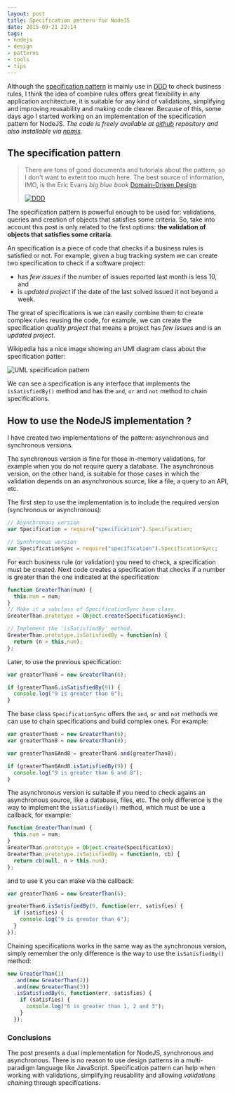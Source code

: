 ```yaml
---
layout: post
title: Specification pattern for NodeJS
date: 2015-09-21 22:14
tags:
- nodejs
- design
- patterns
- tools
- tips
---
```


Although the [specification pattern](https://en.wikipedia.org/wiki/Specification_pattern) is mainly use in [DDD](https://en.wikipedia.org/wiki/Domain-driven_design) to check business rules, I think the idea of combine rules offers great flexibility in any application architecture, it is suitable for any kind of validations, simplifying and improving reusability and making code clearer. Because of this, some days ago I started working on an implementation of the specification pattern for NodeJS. *The code is freely available at [github](https://github.com/acanimal/node-specification-pattern) repository and also installable via [npmjs](https://www.npmjs.com/package/specification).*

## The specification pattern

> There are tons of good documents and tutorials about the pattern, so I don't want to extent too much here. The best source of information, IMO, is the Eric Evans *big blue book* [Domain-Driven Design](https://domainlanguage.com/ddd/):
>
> [![DDD](https://books.google.es/books/content?id=hHBf4YxMnWMC&printsec=frontcover&img=1&zoom=1&edge=curl&imgtk=AFLRE70686srrc3RTlROnjENjkfFCkKi1QUib9Afdj0jUdsEG6J_zSvJCf-gKeXJN5k9Ug-IGWhQPtx6R8sVeEw3S4k0dKHkCTm2yxDzNy9da3wMb0DCpoTjsFLu9OZ93r4rhAPD6sOh)](http://www.amazon.com/exec/obidos/ASIN/0321125215/domainlanguag-20)

The specification pattern is powerful enough to be used for: validations, queries and creation of objects that satisfies some criteria. So, take into account this post is only related to the first options: **the validation of objects that satisfies some critaria**.

An specification is a piece of code that checks if a business rules is satisfied or not. For example, given a bug tracking system we can create two specification to check if a software project:

- has *few issues* if the number of issues reported last month is less 10, and
- is *updated project* if the date of the last solved issued it not beyond a week.

The great of specifications is we can easily combine them to create complex rules reusing the code, for example, we can create the specification *quality project* that means a project has *few issues* and is an *updated project*.

Wikipedia has a nice image showing an UMl diagram class about the specification patter:

![UML specification pattern](https://upload.wikimedia.org/wikipedia/commons/8/8b/Specification_UML_v2.png)

We can see a specification is any interface that implements the `isSatisfiedBy()` method and has the `and`, `or` and `not` method to chain specifications.


## How to use the NodeJS implementation ?

I have created two implementations of the pattern: asynchronous and synchronous versions.

The synchronous version is fine for those in-memory validations, for example when you do not require query a database. The asynchronous version, on the other hand, is suitable for those cases in which the validation depends on an asynchronous source, like a file, a query to an API, etc.


The first step to use the implementation is to include the required version (synchronous or asynchronous):

```javascript
// Asynchronous version
var Specification = require("specification").Specification;

// Synchronous version
var SpecificationSync = require("specification").SpecificationSync;
```

For each business rule (or validation) you need to check, a specification must be created. Next code creates a specification that checks if a number is greater than the one indicated at the specification:

```javascript
function GreaterThan(num) {
  this.num = num;
}
// Make it a subclass of SpecificationSync base class.
GreaterThan.prototype = Object.create(SpecificationSync);

// Implement the 'isSatisfiedBy' method.
GreaterThan.prototype.isSatisfiedBy = function(n) {
  return (n > this.num);
};
```

Later, to use the previous specification:

```javascript
var greaterThan6 = new GreaterThan(6);

if (greaterThan6.isSatisfiedBy(9)) {
  console.log("9 is greater than 6");
}
```

The base class `SpecificationSync` offers the `and`, `or` and `not` methods we can use to chain specifications and build complex ones. For example:

```javascript
var greaterThan6 = new GreaterThan(6);
var greaterThan8 = new GreaterThan(8);

var greaterThan6And8 = greaterThan6.and(greaterThan8);

if (greaterThan6And8.isSatisfiedBy(9)) {
  console.log("9 is greater than 6 and 8");
}
```


The asynchronous version is suitable if you need to check agains an asynchronous source, like a database, files, etc. The only difference is the way to implement the `isSatisfiedBy()` method, which must be use a callback, for example:

```javascript
function GreaterThan(num) {
  this.num = num;
}
GreaterThan.prototype = Object.create(Specification);
GreaterThan.prototype.isSatisfiedBy = function(n, cb) {
  return cb(null, n > this.num);
};
```

and to use it you can make via the callback:

```javascript
var greaterThan6 = new GreaterThan(6);

greaterThan6.isSatisfiedBy(9, function(err, satisfies) {
  if (satisfies) {
    console.log("9 is greater than 6");
  }
});
```

Chaining specifications works in the same way as the synchronous version, simply remember the only difference is the way to use the `isSatisfiedBy()` method:

```javascript
new GreaterThan(1)
  .and(new GreaterThan(2))
  .and(new GreaterThan(3))
  .isSatisfiedBy(6, function(err, satisfies) {
    if (satisfies) {
      console.log("6 is greater than 1, 2 and 3");
    }
  });
```

### Conclusions

The post presents a dual implementation for NodeJS, synchronous and asynchronous. There is no reason to use design patterns in a multi-paradigm language like JavaScript. Specification pattern can help when working with validations, simplifying reusability and allowing *validations chaining* through specifications.
